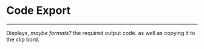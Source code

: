 # Code Export
***
Displays, *maybe formats?* the required output code.
as well as copying it to the clip bord. 
